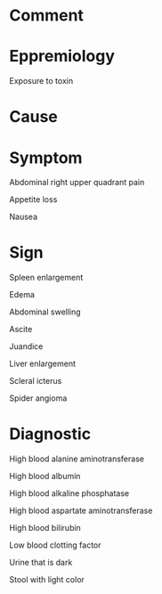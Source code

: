 # Comment

# Eppremiology

Exposure to toxin

# Cause

# Symptom

Abdominal right upper quadrant pain

Appetite loss

Nausea

# Sign

Spleen enlargement

Edema

Abdominal swelling

Ascite

Juandice

Liver enlargement

Scleral icterus

Spider angioma

# Diagnostic

High blood alanine aminotransferase

High blood albumin

High blood alkaline phosphatase

High blood aspartate aminotransferase

High blood bilirubin

Low blood clotting factor

Urine that is dark

Stool with light color
